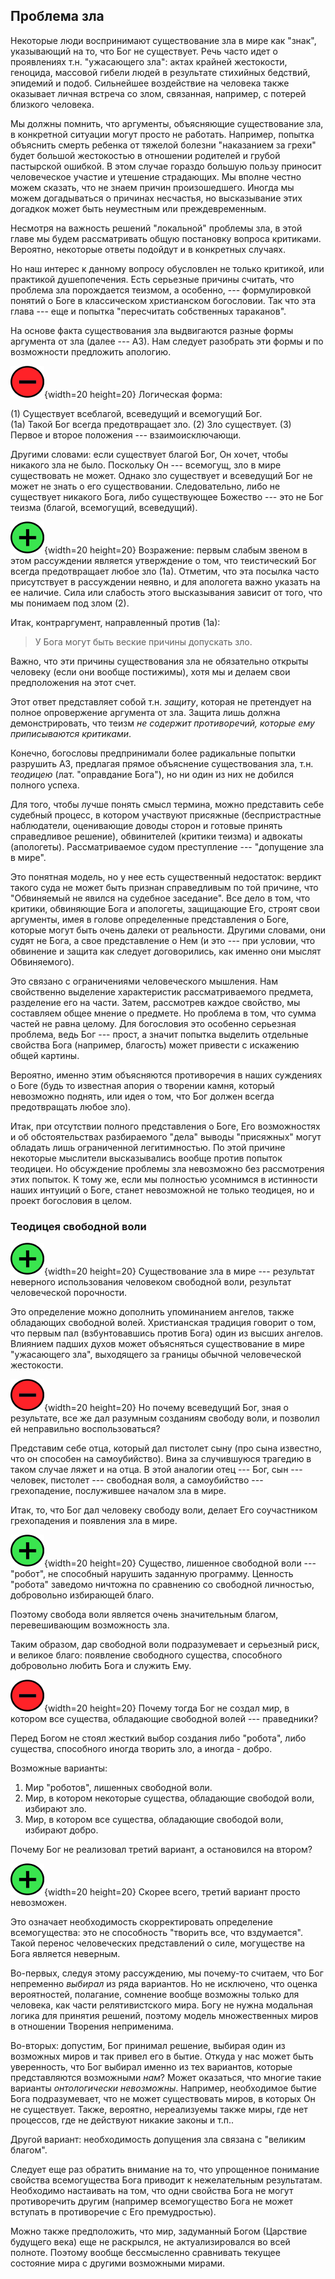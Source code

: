 ## Проблема зла

Некоторые люди воспринимают существование зла в мире как "знак", указывающий на то, что Бог не существует. Речь часто идет о проявлениях т.н. "ужасающего зла": актах крайней жестокости, геноцида, массовой гибели людей в результате стихийных бедствий, эпидемий и подоб. Сильнейшее воздействие на человека также оказывает личная встреча со злом, связанная, например, с потерей близкого человека.

Мы должны помнить, что аргументы, объясняющие существование зла, в конкретной ситуации могут просто не работать. Например, попытка объяснить смерть ребенка от тяжелой болезни "наказанием за грехи" будет большой жестокостью в отношении родителей и грубой пастырской ошибкой. В этом случае гораздо большую пользу приносит человеческое участие и утешение страдающих. Мы вполне честно можем сказать, что не знаем причин произошедшего. Иногда мы можем догадываться о причинах несчастья, но высказывание этих догадкок может быть неуместным или преждевременным.

Несмотря на важность решений "локальной" проблемы зла, в этой главе мы будем рассматривать общую постановку вопроса критиками. Вероятно, некоторые ответы подойдут и в конкретных случаях. 

Но наш интерес к данному вопросу обусловлен не только критикой, или практикой душепопечения. Есть серьезные причины считать, что проблема зла порождается теизмом, а особенно, --- формулировкой понятий о Боге в классическом христианском богословии. Так что эта глава --- еще и попытка "пересчитать собственных тараканов".

На основе факта существования зла выдвигаются разные формы аргумента от зла (далее --- АЗ). Нам следует разобрать эти формы и по возможности предложить апологию.

![](../image/a_letter03.png){width=20 height=20}      Логическая форма:

(1) Существует всеблагой, всеведущий и всемогущий Бог.  
(1а) Такой Бог всегда предотвращает зло.
(2) Зло существует.
(3) Первое и второе положения --- взаимоисключающи.

Другими словами: если существует благой Бог, Он хочет, чтобы никакого зла не было. Поскольку Он --- всемогущ, зло в мире существовать не может. Однако зло существует и всеведущий Бог не может не знать о его существовании. Следовательно, либо не существует никакого Бога, либо существующее Божество --- это не Бог теизма (благой, всемогущий, всеведущий).

![](../image/cross05.png){width=20 height=20}      Возражение: первым слабым звеном в этом рассуждении является утверждение о том, что теистический Бог всегда предотвращает любое зло (1а). Отметим, что эта посылка часто присутствует в рассуждении неявно, и для апологета важно указать на ее наличие. Сила или слабость этого высказывания зависит от того, что мы понимаем под злом (2).

Итак, контраргумент, направленный против (1а):

>У Бога могут быть веские причины допускать зло. 

Важно, что эти причины существования зла не обязательно открыты человеку (если они вообще постижимы), хотя мы и делаем свои предположения на этот счет. <!--В связи с этим контраргументом упоминают понятие о "великом благе" (greater good, --- англ.)-->

Этот ответ представляет собой т.н. *защиту*, которая не претендует на полное опровержение аргумента от зла. Защита лишь должна демонстрировать, что теизм *не содержит противоречий, которые ему приписываются критиками*.

Конечно, богословы предпринимали более радикальные попытки разрушить АЗ, предлагая прямое объяснение существования зла, т.н. *теодицею* (лат. "оправдание Бога"), но ни один из них не добился полного успеха.

Для того, чтобы лучше понять смысл термина, можно представить себе судебный процесс, в котором участвуют присяжные (беспристрастные наблюдатели, оценивающие доводы сторон и готовые принять справедливое решение), обвинителей (критики теизма) и адвокаты (апологеты). Рассматриваемое судом преступление --- "допущение зла в мире".

Это понятная модель, но у нее есть существенный недостаток: вердикт такого суда не может быть признан справедливым по той причине, что "Обвиняемый не явился на судебное заседание". Все дело в том, что критики, обвиняющие Бога и апологеты, защищающие Его, строят свои аргументы, имея в голове определенные представления о Боге, которые могут быть очень далеки от реальности. Другими словами, они судят не Бога, а свое представление о Нем (и это --- при условии, что обвинение и защита как следует договорились, как именно они мыслят Обвиняемого).

Это связано с ограничениями человеческого мышления. Нам свойственно выделение характеристик рассматриваемого предмета, разделение его на части. Затем, рассмотрев каждое свойство, мы составляем общее мнение о предмете. Но проблема в том, что сумма частей не равна целому. Для богословия это особенно серьезная проблема, ведь Бог --- прост, а значит попытка выделить отдельные свойства Бога (например, благость) может привести с искажению общей картины.

Вероятно, именно этим объясняются противоречия в наших суждениях о Боге (будь то известная апория о творении камня, который невозможно поднять, или идея о том, что Бог должен всегда предотвращать любое зло).

Итак, при отсутствии полного представления о Боге, Его возможностях и об обстоятельствах разбираемого "дела" выводы "присяжных" могут обладать лишь ограниченной легитимностью. По этой причине некоторые мыслители высказывались вообще против попыток теодицеи. Но обсуждение проблемы зла невозможно без рассмотрения этих попыток. К тому же, если мы полностью усомнимся в истинности наших интуиций о Боге, станет невозможной не только теодицея, но и проект богословия в целом.

### Теодицея свободной воли

![](../image/cross05.png){width=20 height=20}     Существование зла в мире --- результат неверного использования человеком свободной воли, результат человеческой порочности.

Это определение можно дополнить упоминанием ангелов, также обладающих свободной волей. Христианская традиция говорит о том, что первым пал (взбунтовавшись против Бога) один из высших ангелов. Влиянием падших духов может объясняться существование в мире "ужасающего зла", выходящего за границы обычной человеческой жестокости.

![](../image/a_letter03.png){width=20 height=20}     Но почему всеведущий Бог, зная о результате, все же дал разумным созданиям свободу воли, и позволил ей неправильно воспользоваться?

Представим себе отца, который дал пистолет сыну (про сына известно, что он способен на самоубийство). Вина за случившуюся трагедию в таком случае ляжет и на отца. В этой аналогии отец --- Бог, сын --- человек, пистолет --- свободная воля, а самоубийство --- грехопадение, послужившее началом зла в мире.

Итак, то, что Бог дал человеку свободу воли, делает Его соучастником грехопадения и появления зла в мире.

![](../image/cross05.png){width=20 height=20}     Существо, лишенное свободной воли --- "робот", не способный нарушить заданную программу. Ценность "робота" заведомо ничтожна по сравнению со свободной личностью, добровольно избирающей благо. 

Поэтому свобода воли является очень значительным благом, перевешивающим возможность зла.

Таким образом, дар свободной воли подразумевает и серьезный риск, и великое благо: появление свободного существа, способного добровольно любить Бога и служить Ему.

![](../image/a_letter03.png){width=20 height=20}    Почему тогда Бог не создал мир, в котором все существа, обладающие свободной волей --- праведники? 

Перед Богом не стоял жесткий выбор создания либо "робота", либо существа, способного иногда творить зло, а иногда - добро. 

Возможные варианты:

1. Мир "роботов", лишенных свободной воли.
2. Мир, в котором некоторые существа, обладающие свободой воли, избирают зло.
3. Мир, в котором все существа, обладающие свободой воли, избирают добро.

Почему Бог не реализовал третий вариант, а остановился на втором?

![](../image/cross05.png){width=20 height=20}    Скорее всего, третий вариант просто невозможен.

<!--
* Есть потенциально возможные миры, которые не может актуализировать даже Всемогущее Существо [^leib1].
* Мир с нравственно свободными творениями, поступающими только нравственно --- один из таких нереализуемых миров (вероятно, нереализуемы также миры, где нет процессов, где не действуют никакие законы и т.п.)
-->

Это означает необходимость скорректировать определение всемогущества: это не способность "творить все, что вздумается". Такой перенос человеческих представлений о силе, могуществе на Бога является неверным. 

Во-первых, следуя этому рассуждению, мы почему-то считаем, что Бог непременно *выбирал* из ряда вариантов. Но не исключено, что оценка вероятностей, полагание, сомнение вообще возможны только для человека, как части релятивистского мира. Богу не нужна модальная логика для принятия решений, поэтому модель множественных миров в отношении Творения неприменима.

Во-вторых: допустим, Бог принимал решение, выбирая один из возможных миров и так привел его в бытие. Откуда у нас может быть уверенность, что Бог выбирал именно из тех вариантов, которые представляются возможными *нам*? Может оказаться, что многие такие варианты *онтологически невозможны*. Например, необходимое бытие Бога подразумевает, что не может существовать миров, в которых Он не существует. Также, вероятно, нереализуемы также миры, где нет процессов, где не действуют никакие законы и т.п.. 


Другой вариант: необходимость допущения зла связана с "великим благом".

Следует еще раз обратить внимание на то, что упрощенное понимание свойства всемогущества Бога приводит к нежелательным результатам. Необходимо настаивать на том, что одни свойства Бога не могут противоречить другим (например всемогущество Бога не может вступать в противоречие с Его премудростью).


Можно также предположить, что мир, задуманный Богом (Царствие будущего века) еще не раскрылся, не актуализировался во всей полноте. Поэтому вообще бессмысленно сравнивать текущее состояние мира с другими возможными мирами.

<!--- === Три варианта объяснения естественного зла === --->
<!---  --->
<!--- # Объединение, напр. с воспитательной теодицеей (остается проблема некоторых видов зла - напр смерть животных, не связанных со свободной волей человека --->
<!--- # Естественное зло - результат деятельности Сатаны и демонов. --->
<!--- # Естественное зло - следствие морального зла. (вар. - Божественный приговор человеческому роду)  --->





<!--ради "большего блага" (greater good). -->

<!-- Лиссабонское землетрясение-->

<!--
3. Зло существует 
    а) история мира еще не завершилась.
    а) Бог не сотворил зла
    б) Зло не противоречит существованию Бога.
        "меонность" зла (me on). Зло не имеет собственной природы.
        свет и тьма. 
        Зло это отсутствие добра.
4. Бог не существует.


1. Количество и характер (ужасность) зла таковы, что контраргументы не работают.
    Ужасающее зло опровергает "защиту" христиан.

    Какие могут быть причины для допущения таких ужасных вещей, как сожжение в крематории детей?

Концлагеря, маньяки убийцы, Красные кхмеры.

"Ужасающее зло".



Теодицея = оправдание Бога.


Понятие меонности зла сочетается с Теодицеей свободной воли.

Откуда взялось зло, если его не творил Бог?

Причина зла --- в свободной воле (человека, ангела).

Откуда берется сама возможность падения?

Свободная воля невозможна без возможности выбора между благом и не-благом.

**Беседа св. Василия Великого. О том, что Бог не виновник зла.**

Откуда взялась свободная воля? Ее дал Бог.

Не не несет ли Бог часть ответственности за зло, если Он дал св волю?

Отец, сын и пистолет.


Блж Августин. Зло - ничто. Мир сотворен из ничего. Мы возникли из ничего. Сама возможность зла -- в меонности
творения. Дефицитарность творения.

Воспитательная теодиция.

Родоначальником считают св. Иринея Лионского.

Зло понадобилось для того, чтобы воспитать добродетель.

Граната попадает в окоп. 

Смерть, война, граната -> подвиг. (вторичное благо).
                        -> предательству, подлости, жестокости.

Этот мир --- некая лаборатория по "выведению праведников". Не сочетается с идеей благого Бога.

Бог есть Любовь 

А неверующий уже осужден.

## Проблема вечных мук.

1. Бог благ и всемогущ
2. Он не может допустить бесконечного мучения конечных (ограниченных) созданий 
    а) вторая смерть = огненное озеро. ОО = уничтожение, аннигиляции.
        Сектанты: грешники будут аннигилированы. Иеговисты, Адвентисты, мормоны.
3. Либо Он не благ (в нашем смысле), либо не существует...

Задача: изъять Бога из круга обвиняемых (Теодицея)

Мука = дело рук самого осужденного.
Бог все сделал для того, чтобы мы имели вечную жизнь.

###  Апокатастасис.

У Оригена спасется даже Сатана. V собор осудил учение Оригена.

В письме Юстиниана...

Все отцы осуждают Апокатастасис. Варсонофий и Иоанн: св. Григорий Нисский.

прп Исаак Сирин. Библиотека в западной Сирии. 5 томов. 

В Восточной Сирии -- мелькиты (православные сирийцы) обработали текст 1 тома, в 9 веке перевели на греческий.

Феодор Мопсуэстийский - авторитеты. Иоанна златоуста. Кессель.

1 том. Сирийский текст сравнивали с греческим переводом ~9 в. 

**Мы имеем дело с текстом, который прошел православную рецепцию**

Этот текст принят Ц., прошел "проверку".

В западной Сирии были распространены несторианские идеи, Церковь Востока.

2й том не прошел православную рецепцию. Богословские идеи, поддерживающие Апокатастасис.

Патрология Миня = издание трудов св. отцов и церковных писателей на греч. и латинском языках. PG X.12, Source Chretienne.

В переводе частны скрыты коньюнктурные исправление.

Толкование св. Василия на Исаию - подложное. 

Ориген. Восстановление в первоначальном достоинстве (состоянии).

Охлаждение душ. Первоначально души созданы пылающими любовью к Богу.
Остывают, ниспадают, "одебелевают", становятся материальными, обретают тела.

св. Григорий Нисский

идут сии в муку вечную, праведницы же в живот вечный.

aiwnios = вечный

Ориген: aiwn = очень продолжительный промежуток времени.
Очень много эонов. Но они закончатся. Страдания грешников тоже закончатся.

св. Василий: тогда закончится и блаженство праведников

Всеобщее восстановление, но праведники получат большую награду.


### Очистительного огня. Решается ли проблема вечных мук?

1 Кор 3:15.

если чье дело будет сожжено, он потерпит ущерб, 
сам же будет спасён, но так, как бы сквозь огонь. 

Св. Иоанн Златоуст предложил свое понимание 1 Кор 3:15:
"будет спасен" = swzw = спасать, сохранять.

"не разрушится, но останется гореть в огне".

учение будет испытано (паства). Дидактическая. 

толкование в отн конкретной души и ее дел.

Огонь имеет очистительное свойство.

Ферраро-Флорентийский собор, 15.

св. Марк Эфесский. Латиняне плохо знают греческий, поэтому не понимают смысла фразы

св. Григория Богослова. Слово о просвещении.

Апокатастасис, Очистительный огонь (Чистилище принести удовлетворение за грех) 

Православное учение. Душа остается в огне. Чистилища нет. 

Зачем совершаются молитвы об усопших? Рай и Ад.

Если нет промежуточного состояния, то тогда нет смысла в молитве о усопших.

О иже во Аде держимых.







Блж Августин.
Амвросиаст (авторитетные толкования на послания ап. Павла)
св. Григорий Великий (двоеслов dуa-logos =беседовник)

Чистилище.




Типа крутые легавые (Hot Fuzz)

В этом фильме клика заговорщиков (самых уважаемых людей в городе) убивают всех "неправильных" посетителей.
for greater good!

    Разрушение понятия "большого блага" чтобы опрокинуть возражения против "аргумента от зла".



Хотел обратить ваше внимание:

1. На страничке курса доступны новые лекции.
2. Первые три теста будут доступны еще 2 недели. Остальные будут оканчиваться с интервалом в неделю.
3. Аргументы в пользу бытия Божия = сложные тесты.



Компатибилизм. Свободная воля не обязательно требует возможности выбора благо/не благо.

На самом деле св. выбора нет. Суд за то, что человек соизволяет или не соизволяет определенному решению.

Ущербность аналитического подхода, когда мы говорим о Боге

-->
<!--Таким образом, есть вещи, которые Всемогущий Бог не мог сделать, все же оставаясь Всемогущим. Например, если Всемогущий Бог имеет *необходимое бытие*[^ont1], Он не мог бы создать мир, в котором *не* существует[^note111]. Поэтому Бог не мог создать любую Вселенную, которую можно себе представить.-->

<!--По поводу "ужасающего" зла и слишком большого его количества в мире:

Допустим, Бог начал бы инкриментно (пошагово) уменьшать количество зла в мире. В этом случае у критика каждый раз есть возможность сказать, что в мире по-прежнему слишком много зла. Это требование будет действовать, пока вовсе никакого зла не останется. Но тем самым нарушается начальное условие: зло допускается Богом с некоей целью-->
